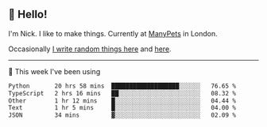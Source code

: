 ## 👋 Hello! 

I'm Nick. I like to make things. Currently at [ManyPets](https://manypets.com) in London.

Occasionally [I write random things here](https://nicksnell.com) and [here](https://twitter.com/nicksnell).

-------

🚀 This week I've been using

<!--START_SECTION:waka-->

```txt
Python       20 hrs 58 mins  ███████████████████░░░░░░   76.65 %
TypeScript   2 hrs 16 mins   ██░░░░░░░░░░░░░░░░░░░░░░░   08.32 %
Other        1 hr 12 mins    █░░░░░░░░░░░░░░░░░░░░░░░░   04.44 %
Text         1 hr 5 mins     █░░░░░░░░░░░░░░░░░░░░░░░░   04.00 %
JSON         34 mins         ▓░░░░░░░░░░░░░░░░░░░░░░░░   02.09 %
```

<!--END_SECTION:waka-->
